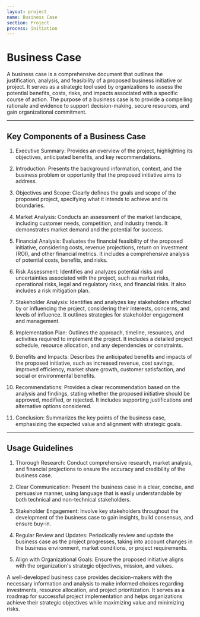 ```yaml
---
layout: project
name: Business Case
section: Project
process: initiation
---
```


# Business Case

A business case is a comprehensive document that outlines the justification, analysis, and feasibility of a proposed business initiative or project. It serves as a strategic tool used by organizations to assess the potential benefits, costs, risks, and impacts associated with a specific course of action. The purpose of a business case is to provide a compelling rationale and evidence to support decision-making, secure resources, and gain organizational commitment.

---

## Key Components of a Business Case

1. Executive Summary: Provides an overview of the project, highlighting its objectives, anticipated benefits, and key recommendations.

2. Introduction: Presents the background information, context, and the business problem or opportunity that the proposed initiative aims to address.

3. Objectives and Scope: Clearly defines the goals and scope of the proposed project, specifying what it intends to achieve and its boundaries.

4. Market Analysis: Conducts an assessment of the market landscape, including customer needs, competition, and industry trends. It demonstrates market demand and the potential for success.

5. Financial Analysis: Evaluates the financial feasibility of the proposed initiative, considering costs, revenue projections, return on investment (ROI), and other financial metrics. It includes a comprehensive analysis of potential costs, benefits, and risks.

6. Risk Assessment: Identifies and analyzes potential risks and uncertainties associated with the project, such as market risks, operational risks, legal and regulatory risks, and financial risks. It also includes a risk mitigation plan.

7. Stakeholder Analysis: Identifies and analyzes key stakeholders affected by or influencing the project, considering their interests, concerns, and levels of influence. It outlines strategies for stakeholder engagement and management.

8. Implementation Plan: Outlines the approach, timeline, resources, and activities required to implement the project. It includes a detailed project schedule, resource allocation, and any dependencies or constraints.

9. Benefits and Impacts: Describes the anticipated benefits and impacts of the proposed initiative, such as increased revenue, cost savings, improved efficiency, market share growth, customer satisfaction, and social or environmental benefits.

10. Recommendations: Provides a clear recommendation based on the analysis and findings, stating whether the proposed initiative should be approved, modified, or rejected. It includes supporting justifications and alternative options considered.

11. Conclusion: Summarizes the key points of the business case, emphasizing the expected value and alignment with strategic goals.

---

## Usage Guidelines

1. Thorough Research: Conduct comprehensive research, market analysis, and financial projections to ensure the accuracy and credibility of the business case.

2. Clear Communication: Present the business case in a clear, concise, and persuasive manner, using language that is easily understandable by both technical and non-technical stakeholders.

3. Stakeholder Engagement: Involve key stakeholders throughout the development of the business case to gain insights, build consensus, and ensure buy-in.

4. Regular Review and Updates: Periodically review and update the business case as the project progresses, taking into account changes in the business environment, market conditions, or project requirements.

5. Align with Organizational Goals: Ensure the proposed initiative aligns with the organization's strategic objectives, mission, and values.

A well-developed business case provides decision-makers with the necessary information and analysis to make informed choices regarding investments, resource allocation, and project prioritization. It serves as a roadmap for successful project implementation and helps organizations achieve their strategic objectives while maximizing value and minimizing risks.